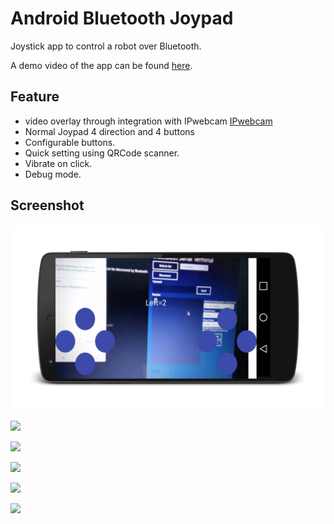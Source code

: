 # Android Bluetooth Joypad
Joystick app to control a robot over Bluetooth.

A demo video of the app can be found [here](https://drive.google.com/open?id=0B3lPRdhows9ATnFwX2w3UmVPc2M).

## Feature
  * video overlay through integration with IPwebcam [IPwebcam](https://play.google.com/store/apps/details?id=com.pas.webcam&hl=en)
  * Normal Joypad 4 direction and 4 buttons
  * Configurable buttons.
  * Quick setting using QRCode scanner.
  * Vibrate on click.
  * Debug mode.

## Screenshot


![](screenshots/vedioOverlay.png)

![](screenshots/s640-Ic42/DFG_2015-11-27-16-38-02.png)

![](screenshots/s640-Ic42/DFG_2015-11-27-16-37-40.png)

![](screenshots/s640-Ic42/DFG_2015-11-27-16-37-12.png)

![](screenshots/s640-Ic42/DFG_2015-11-27-16-36-59.png)

![](screenshots/s640-Ic42/DFG_2015-12-09-10-57-40.png)
